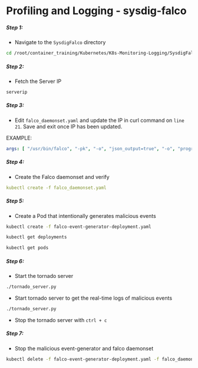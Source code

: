 # Profiling and Logging - sysdig-falco


##### Step 1: 

* Navigate to the `SysdigFalco` directory

```bash
cd /root/container_training/Kubernetes/K8s-Monitoring-Logging/SysdigFalco
```

##### Step 2: 

* Fetch the Server IP

```bash
serverip
```

##### Step 3: 

* Edit `falco_daemonset.yaml` and update the IP in curl command on `line 21`. Save and exit once IP has been updated.

EXAMPLE:

```yaml
args: [ "/usr/bin/falco", "-pk", "-o", "json_output=true", "-o", "program_output.enabled=true", "-o",  "program_output.program=jq '{text: .output}' | curl -d @- -X POST http://192.168.1.1:9090"]
```

##### Step 4: 

* Create the Falco daemonset and verify

```yaml
kubectl create -f falco_daemonset.yaml
```

##### Step 5:

* Create a Pod that intentionally generates malicious events

```bash
kubectl create -f falco-event-generator-deployment.yaml

kubectl get deployments

kubectl get pods
```

##### Step 6:

* Start the tornado server

```bash
./tornado_server.py
```

* Start tornado server to get the real-time logs of malicious events

```bash
./tornado_server.py
```

* Stop the tornado server with `ctrl + c`

##### Step 7:

* Stop the malicious event-generator and falco daemonset

```bash
kubectl delete -f falco-event-generator-deployment.yaml -f falco_daemonset.yaml
```
